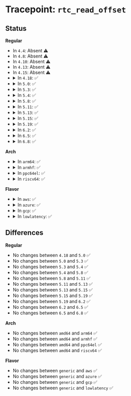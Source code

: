 # Tracepoint: <code>rtc_read_offset</code>

## Status
<b>Regular</b>
<ul>
<li>
In <code>4.4</code>: Absent ⚠️
</li>
<li>
In <code>4.8</code>: Absent ⚠️
</li>
<li>
In <code>4.10</code>: Absent ⚠️
</li>
<li>
In <code>4.13</code>: Absent ⚠️
</li>
<li>
In <code>4.15</code>: Absent ⚠️
</li>
<li>
<details>
<summary>In <code>4.18</code>: ✅</summary>

Event:

```c
struct trace_event_raw_rtc_offset_class {
    struct trace_entry ent;
    long int offset;
    int err;
    char __data[0];
};
```
Function:

```c
void trace_event_raw_event_rtc_offset_class(void *__data, long int offset, int err);
```
</details>
</li>
<li>
<details>
<summary>In <code>5.0</code>: ✅</summary>

Event:

```c
struct trace_event_raw_rtc_offset_class {
    struct trace_entry ent;
    long int offset;
    int err;
    char __data[0];
};
```
Function:

```c
void trace_event_raw_event_rtc_offset_class(void *__data, long int offset, int err);
```
</details>
</li>
<li>
<details>
<summary>In <code>5.3</code>: ✅</summary>

Event:

```c
struct trace_event_raw_rtc_offset_class {
    struct trace_entry ent;
    long int offset;
    int err;
    char __data[0];
};
```
Function:

```c
void trace_event_raw_event_rtc_offset_class(void *__data, long int offset, int err);
```
</details>
</li>
<li>
<details>
<summary>In <code>5.4</code>: ✅</summary>

Event:

```c
struct trace_event_raw_rtc_offset_class {
    struct trace_entry ent;
    long int offset;
    int err;
    char __data[0];
};
```
Function:

```c
void trace_event_raw_event_rtc_offset_class(void *__data, long int offset, int err);
```
</details>
</li>
<li>
<details>
<summary>In <code>5.8</code>: ✅</summary>

Event:

```c
struct trace_event_raw_rtc_offset_class {
    struct trace_entry ent;
    long int offset;
    int err;
    char __data[0];
};
```
Function:

```c
void trace_event_raw_event_rtc_offset_class(void *__data, long int offset, int err);
```
</details>
</li>
<li>
<details>
<summary>In <code>5.11</code>: ✅</summary>

Event:

```c
struct trace_event_raw_rtc_offset_class {
    struct trace_entry ent;
    long int offset;
    int err;
    char __data[0];
};
```
Function:

```c
void trace_event_raw_event_rtc_offset_class(void *__data, long int offset, int err);
```
</details>
</li>
<li>
<details>
<summary>In <code>5.13</code>: ✅</summary>

Event:

```c
struct trace_event_raw_rtc_offset_class {
    struct trace_entry ent;
    long int offset;
    int err;
    char __data[0];
};
```
Function:

```c
void trace_event_raw_event_rtc_offset_class(void *__data, long int offset, int err);
```
</details>
</li>
<li>
<details>
<summary>In <code>5.15</code>: ✅</summary>

Event:

```c
struct trace_event_raw_rtc_offset_class {
    struct trace_entry ent;
    long int offset;
    int err;
    char __data[0];
};
```
Function:

```c
void trace_event_raw_event_rtc_offset_class(void *__data, long int offset, int err);
```
</details>
</li>
<li>
<details>
<summary>In <code>5.19</code>: ✅</summary>

Event:

```c
struct trace_event_raw_rtc_offset_class {
    struct trace_entry ent;
    long int offset;
    int err;
    char __data[0];
};
```
Function:

```c
void trace_event_raw_event_rtc_offset_class(void *__data, long int offset, int err);
```
</details>
</li>
<li>
<details>
<summary>In <code>6.2</code>: ✅</summary>

Event:

```c
struct trace_event_raw_rtc_offset_class {
    struct trace_entry ent;
    long int offset;
    int err;
    char __data[0];
};
```
Function:

```c
void trace_event_raw_event_rtc_offset_class(void *__data, long int offset, int err);
```
</details>
</li>
<li>
<details>
<summary>In <code>6.5</code>: ✅</summary>

Event:

```c
struct trace_event_raw_rtc_offset_class {
    struct trace_entry ent;
    long int offset;
    int err;
    char __data[0];
};
```
Function:

```c
void trace_event_raw_event_rtc_offset_class(void *__data, long int offset, int err);
```
</details>
</li>
<li>
<details>
<summary>In <code>6.8</code>: ✅</summary>

Event:

```c
struct trace_event_raw_rtc_offset_class {
    struct trace_entry ent;
    long int offset;
    int err;
    char __data[0];
};
```
Function:

```c
void trace_event_raw_event_rtc_offset_class(void *__data, long int offset, int err);
```
</details>
</li>
</ul>
<b>Arch</b>
<ul>
<li>
<details>
<summary>In <code>arm64</code>: ✅</summary>

Event:

```c
struct trace_event_raw_rtc_offset_class {
    struct trace_entry ent;
    long int offset;
    int err;
    char __data[0];
};
```
Function:

```c
void trace_event_raw_event_rtc_offset_class(void *__data, long int offset, int err);
```
</details>
</li>
<li>
<details>
<summary>In <code>armhf</code>: ✅</summary>

Event:

```c
struct trace_event_raw_rtc_offset_class {
    struct trace_entry ent;
    long int offset;
    int err;
    char __data[0];
};
```
Function:

```c
void trace_event_raw_event_rtc_offset_class(void *__data, long int offset, int err);
```
</details>
</li>
<li>
<details>
<summary>In <code>ppc64el</code>: ✅</summary>

Event:

```c
struct trace_event_raw_rtc_offset_class {
    struct trace_entry ent;
    long int offset;
    int err;
    char __data[0];
};
```
Function:

```c
void trace_event_raw_event_rtc_offset_class(void *__data, long int offset, int err);
```
</details>
</li>
<li>
<details>
<summary>In <code>riscv64</code>: ✅</summary>

Event:

```c
struct trace_event_raw_rtc_offset_class {
    struct trace_entry ent;
    long int offset;
    int err;
    char __data[0];
};
```
Function:

```c
void trace_event_raw_event_rtc_offset_class(void *__data, long int offset, int err);
```
</details>
</li>
</ul>
<b>Flavor</b>
<ul>
<li>
<details>
<summary>In <code>aws</code>: ✅</summary>

Event:

```c
struct trace_event_raw_rtc_offset_class {
    struct trace_entry ent;
    long int offset;
    int err;
    char __data[0];
};
```
Function:

```c
void trace_event_raw_event_rtc_offset_class(void *__data, long int offset, int err);
```
</details>
</li>
<li>
<details>
<summary>In <code>azure</code>: ✅</summary>

Event:

```c
struct trace_event_raw_rtc_offset_class {
    struct trace_entry ent;
    long int offset;
    int err;
    char __data[0];
};
```
Function:

```c
void trace_event_raw_event_rtc_offset_class(void *__data, long int offset, int err);
```
</details>
</li>
<li>
<details>
<summary>In <code>gcp</code>: ✅</summary>

Event:

```c
struct trace_event_raw_rtc_offset_class {
    struct trace_entry ent;
    long int offset;
    int err;
    char __data[0];
};
```
Function:

```c
void trace_event_raw_event_rtc_offset_class(void *__data, long int offset, int err);
```
</details>
</li>
<li>
<details>
<summary>In <code>lowlatency</code>: ✅</summary>

Event:

```c
struct trace_event_raw_rtc_offset_class {
    struct trace_entry ent;
    long int offset;
    int err;
    char __data[0];
};
```
Function:

```c
void trace_event_raw_event_rtc_offset_class(void *__data, long int offset, int err);
```
</details>
</li>
</ul>

## Differences
<b>Regular</b>
<ul>
<li>
No changes between <code>4.18</code> and <code>5.0</code> ✅
</li>
<li>
No changes between <code>5.0</code> and <code>5.3</code> ✅
</li>
<li>
No changes between <code>5.3</code> and <code>5.4</code> ✅
</li>
<li>
No changes between <code>5.4</code> and <code>5.8</code> ✅
</li>
<li>
No changes between <code>5.8</code> and <code>5.11</code> ✅
</li>
<li>
No changes between <code>5.11</code> and <code>5.13</code> ✅
</li>
<li>
No changes between <code>5.13</code> and <code>5.15</code> ✅
</li>
<li>
No changes between <code>5.15</code> and <code>5.19</code> ✅
</li>
<li>
No changes between <code>5.19</code> and <code>6.2</code> ✅
</li>
<li>
No changes between <code>6.2</code> and <code>6.5</code> ✅
</li>
<li>
No changes between <code>6.5</code> and <code>6.8</code> ✅
</li>
</ul>
<b>Arch</b>
<ul>
<li>
No changes between <code>amd64</code> and <code>arm64</code> ✅
</li>
<li>
No changes between <code>amd64</code> and <code>armhf</code> ✅
</li>
<li>
No changes between <code>amd64</code> and <code>ppc64el</code> ✅
</li>
<li>
No changes between <code>amd64</code> and <code>riscv64</code> ✅
</li>
</ul>
<b>Flavor</b>
<ul>
<li>
No changes between <code>generic</code> and <code>aws</code> ✅
</li>
<li>
No changes between <code>generic</code> and <code>azure</code> ✅
</li>
<li>
No changes between <code>generic</code> and <code>gcp</code> ✅
</li>
<li>
No changes between <code>generic</code> and <code>lowlatency</code> ✅
</li>
</ul>
